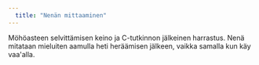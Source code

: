 ```yaml
---
  title: "Nenän mittaaminen"
---
```

Möhöasteen selvittämisen keino ja C-tutkinnon jälkeinen harrastus. Nenä mitataan mieluiten aamulla heti heräämisen jälkeen, vaikka samalla kun käy vaa'alla.
